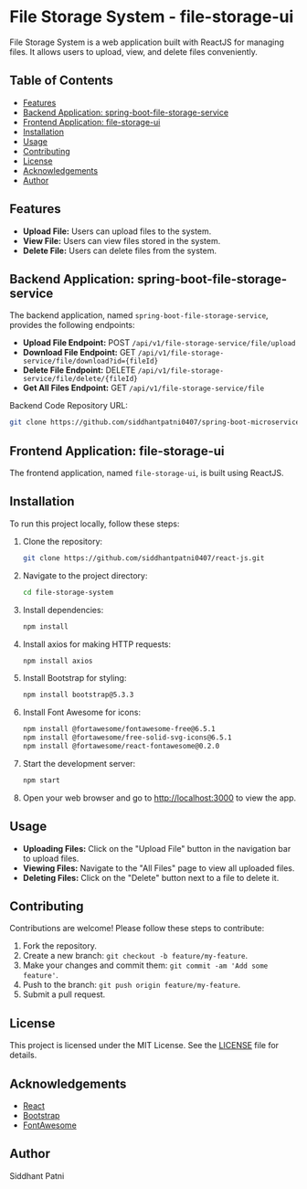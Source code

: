 # File Storage System - file-storage-ui

File Storage System is a web application built with ReactJS for managing files. It allows users to upload, view, and delete files conveniently.

## Table of Contents

- [Features](#features)
- [Backend Application: spring-boot-file-storage-service](#backend-application-spring-boot-file-storage-service)
- [Frontend Application: file-storage-ui](#frontend-application-file-storage-ui)
- [Installation](#installation)
- [Usage](#usage)
- [Contributing](#contributing)
- [License](#license)
- [Acknowledgements](#acknowledgements)
- [Author](#author)

## Features

- **Upload File:** Users can upload files to the system.
- **View File:** Users can view files stored in the system.
- **Delete File:** Users can delete files from the system.

## Backend Application: spring-boot-file-storage-service

The backend application, named `spring-boot-file-storage-service`, provides the following endpoints:

- **Upload File Endpoint:** POST `/api/v1/file-storage-service/file/upload`
- **Download File Endpoint:** GET `/api/v1/file-storage-service/file/download?id={fileId}`
- **Delete File Endpoint:** DELETE `/api/v1/file-storage-service/file/delete/{fileId}`
- **Get All Files Endpoint:** GET `/api/v1/file-storage-service/file`

Backend Code Repository URL:

```bash
git clone https://github.com/siddhantpatni0407/spring-boot-microservices.git
```

## Frontend Application: file-storage-ui

The frontend application, named `file-storage-ui`, is built using ReactJS.

## Installation

To run this project locally, follow these steps:

1. Clone the repository:

    ```bash
    git clone https://github.com/siddhantpatni0407/react-js.git
    ```

2. Navigate to the project directory:

    ```bash
    cd file-storage-system
    ```

3. Install dependencies:

    ```bash
    npm install
    ```

4. Install axios for making HTTP requests:

    ```bash
    npm install axios
    ```

5. Install Bootstrap for styling:

    ```bash
    npm install bootstrap@5.3.3
    ```

6. Install Font Awesome for icons:

    ```bash
    npm install @fortawesome/fontawesome-free@6.5.1
    npm install @fortawesome/free-solid-svg-icons@6.5.1
    npm install @fortawesome/react-fontawesome@0.2.0
    ```

7. Start the development server:

    ```bash
    npm start
    ```

8. Open your web browser and go to [http://localhost:3000](http://localhost:3000) to view the app.

## Usage

- **Uploading Files:** Click on the "Upload File" button in the navigation bar to upload files.
- **Viewing Files:** Navigate to the "All Files" page to view all uploaded files.
- **Deleting Files:** Click on the "Delete" button next to a file to delete it.

## Contributing

Contributions are welcome! Please follow these steps to contribute:

1. Fork the repository.
2. Create a new branch: `git checkout -b feature/my-feature`.
3. Make your changes and commit them: `git commit -am 'Add some feature'`.
4. Push to the branch: `git push origin feature/my-feature`.
5. Submit a pull request.

## License

This project is licensed under the MIT License. See the [LICENSE](LICENSE) file for details.

## Acknowledgements

- [React](https://reactjs.org/)
- [Bootstrap](https://getbootstrap.com/)
- [FontAwesome](https://fontawesome.com/)

## Author

Siddhant Patni
